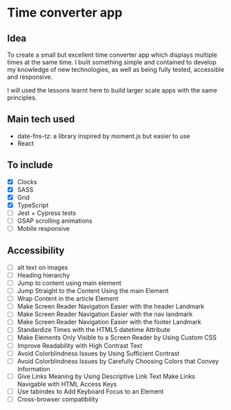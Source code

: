 # Time converter app

## Idea

To create a small but excellent time converter app which displays multiple times at the same time.
I built something simple and contained to develop my knowledge of new technologies,
as well as being fully tested, accessible and responsive.

I will used the lessons learnt here to build larger scale apps with the same principles.

## Main tech used

- date-fns-tz: a library inspired by moment.js but easier to use
- React

## To include

- [x] Clocks
- [x] SASS
- [x] Grid
- [x] TypeScript
- [ ] Jest + Cypress tests
- [ ] GSAP scrolling animations
- [ ] Mobile responsive

## Accessibility

- [ ] alt text on images
- [ ] Heading hierarchy
- [ ] Jump to content using main element
- [ ] Jump Straight to the Content Using the main Element
- [ ] Wrap Content in the article Element
- [ ] Make Screen Reader Navigation Easier with the header Landmark
- [ ] Make Screen Reader Navigation Easier with the nav landmark
- [ ] Make Screen Reader Navigation Easier with the footer Landmark
- [ ] Standardize Times with the HTML5 datetime Attribute
- [ ] Make Elements Only Visible to a Screen Reader by Using Custom CSS
- [ ] Improve Readability with High Contrast Text
- [ ] Avoid Colorblindness Issues by Using Sufficient Contrast
- [ ] Avoid Colorblindness Issues by Carefully Choosing Colors that Convey Information
- [ ] Give Links Meaning by Using Descriptive Link Text Make Links Navigable with HTML Access Keys
- [ ] Use tabindex to Add Keyboard Focus to an Element
- [ ] Cross-browser compatibility
